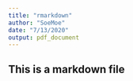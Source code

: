 ```yaml
---
title: "rmarkdown"
author: "SoeMoe"
date: "7/13/2020"
output: pdf_document
---
```


## This is a markdown file
